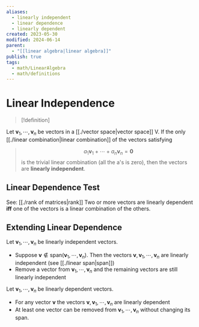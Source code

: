 ```yaml
---
aliases:
  - linearly independent
  - linear dependence
  - linearly dependent
created: 2023-05-30
modified: 2024-06-14
parent:
  - "[[linear algebra|linear algebra]]"
publish: true
tags:
  - math/LinearAlgebra
  - math/definitions
---
```


# Linear Independence
> [!definition]
> 
Let $\mathbf{v}_1, \cdots, \mathbf{v}_n$ be vectors in a [[./vector space|vector space]] V. If the only [[./linear combination|linear combination]] of the vectors satisfying
> $$
a_1 \mathbf{v}_1 + \cdots + a_n \mathbf{v}_n = \mathbf{0}
> $$
> is the trivial linear combination (all the a's is zero), then the vectors are **linearly independent**.

## Linear Dependence Test
See: [[./rank of matrices|rank]]
Two or more vectors are linearly dependent **iff** one of the vectors is a linear combination of the others.

## Extending Linear Dependence
Let $\mathbf{v}_1, \cdots, \mathbf{v}_n$ be linearly independent vectors.
- Suppose $\mathbf{v} \notin \text{span}(\mathbf{v}_1, \cdots, \mathbf{v}_n)$. Then the vectors $\mathbf{v}, \mathbf{v}_1, \cdots, \mathbf{v}_n$ are linearly independent (see [[./linear span|span]])
- Remove a vector from $\mathbf{v}_1, \cdots, \mathbf{v}_n$ and the remaining vectors are still linearly independent

 Let $\mathbf{v}_1, \cdots, \mathbf{v}_n$ be linearly dependent vectors.
- For any vector $\mathbf{v}$ the vectors $\mathbf{v}, \mathbf{v}_1, \cdots, \mathbf{v}_n$ are linearly dependent
- At least one vector can be removed from $\mathbf{v}_1, \cdots, \mathbf{v}_n$ without changing its span.